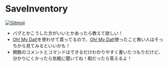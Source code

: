 # SaveInventory
[![Gitmoji](https://img.shields.io/badge/gitmoji-%20😜%20😍-FFDD67.svg)](https://gitmoji.carloscuesta.me/)
* バグとかこうした方がいいとかあったら教えて欲しい！
* [Oh! My Dat!](https://github.com/Ai-Akaishi/OhMyDat)を使わせて貰ってるので、[Oh! My Dat!](https://github.com/Ai-Akaishi/OhMyDat)使ったこと無い人はそっちから見てみるといいかも！
* 関数のコメントとコマンドはできるだけわかりやすく書いたつもりだけど、分かりにくかったら気軽に聞いてね！暇だったら答えるよ！